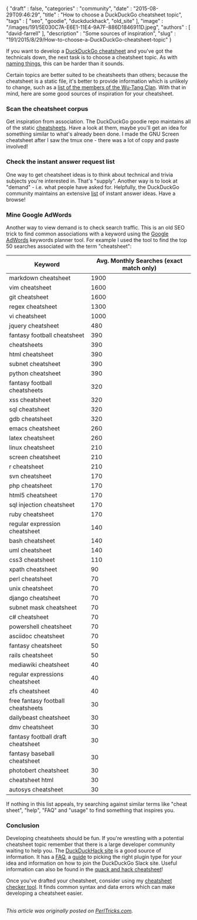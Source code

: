 {
   "draft" : false,
   "categories" : "community",
   "date" : "2015-08-29T09:46:29",
   "title" : "How to choose a DuckDuckGo cheatsheet topic",
   "tags" : [
      "seo",
      "goodie",
      "duckduckhack",
      "old_site"
   ],
   "image" : "/images/191/5E030C7A-E6E1-11E4-9A7F-886D1846911D.jpeg",
   "authors" : [
      "david-farrell"
   ],
   "description" : "Some sources of inspiration",
   "slug" : "191/2015/8/29/How-to-choose-a-DuckDuckGo-cheatsheet-topic"
}


If you want to develop a [DuckDuckGo cheatsheet](http://perltricks.com/article/189/2015/8/22/Writing-DuckDuckGo-plugins-just-got-easier) and you've got the technicals down, the next task is to choose a cheatsheet topic. As with [naming things](http://martinfowler.com/bliki/TwoHardThings.html), this can be harder than it sounds.

Certain topics are better suited to be cheatsheets than others; because the cheatsheet is a static file, it's better to provide information which is unlikely to change, such as a [list of the members of the Wu-Tang Clan](https://github.com/duckduckgo/zeroclickinfo-goodies/blob/master/share/goodie/cheat_sheets/json/wu-tang.json). With that in mind, here are some good sources of inspiration for your cheatsheet.

### Scan the cheatsheet corpus

Get inspiration from association. The DuckDuckGo goodie repo maintains all of the static [cheatsheets](https://github.com/duckduckgo/zeroclickinfo-goodies/tree/master/share/goodie/cheat_sheets/json). Have a look at them, maybe you'll get an idea for something similar to what's already been done. I made the GNU Screen cheatsheet after I saw the tmux one - there was a lot of copy and paste involved!

### Check the instant answer request list

One way to get cheatsheet ideas is to think about technical and trivia subjects you're interested in. That's "supply". Another way is to look at "demand" - i.e. what people have asked for. Helpfully, the DuckDuckGo community maintains an extensive [list](https://duck.co/ideas) of instant answer ideas. Have a browse!

### Mine Google AdWords

Another way to view demand is to check search traffic. This is an old SEO trick to find common associations with a keyword using the [Google AdWords](https://adwords.google.com) keywords planner tool. For example I used the tool to find the top 50 searches associated with the term "cheatsheet":

| Keyword                           | Avg. Monthly Searches (exact match only) |
|-----------------------------------|------------------------------------------|
| markdown cheatsheet               | 1900                                     |
| vim cheatsheet                    | 1600                                     |
| git cheatsheet                    | 1600                                     |
| regex cheatsheet                  | 1300                                     |
| vi cheatsheet                     | 1000                                     |
| jquery cheatsheet                 | 480                                      |
| fantasy football cheatsheet       | 390                                      |
| cheatsheets                       | 390                                      |
| html cheatsheet                   | 390                                      |
| subnet cheatsheet                 | 390                                      |
| python cheatsheet                 | 390                                      |
| fantasy football cheatsheets      | 320                                      |
| xss cheatsheet                    | 320                                      |
| sql cheatsheet                    | 320                                      |
| gdb cheatsheet                    | 320                                      |
| emacs cheatsheet                  | 260                                      |
| latex cheatsheet                  | 260                                      |
| linux cheatsheet                  | 210                                      |
| screen cheatsheet                 | 210                                      |
| r cheatsheet                      | 210                                      |
| svn cheatsheet                    | 170                                      |
| php cheatsheet                    | 170                                      |
| html5 cheatsheet                  | 170                                      |
| sql injection cheatsheet          | 170                                      |
| ruby cheatsheet                   | 170                                      |
| regular expression cheatsheet     | 140                                      |
| bash cheatsheet                   | 140                                      |
| uml cheatsheet                    | 140                                      |
| css3 cheatsheet                   | 110                                      |
| xpath cheatsheet                  | 90                                       |
| perl cheatsheet                   | 70                                       |
| unix cheatsheet                   | 70                                       |
| django cheatsheet                 | 70                                       |
| subnet mask cheatsheet            | 70                                       |
| c\# cheatsheet                    | 70                                       |
| powershell cheatsheet             | 70                                       |
| asciidoc cheatsheet               | 70                                       |
| fantasy cheatsheet                | 50                                       |
| rails cheatsheet                  | 50                                       |
| mediawiki cheatsheet              | 40                                       |
| regular expressions cheatsheet    | 40                                       |
| zfs cheatsheet                    | 40                                       |
| free fantasy football cheatsheets | 30                                       |
| dailybeast cheatsheet             | 30                                       |
| dmv cheatsheet                    | 30                                       |
| fantasy football draft cheatsheet | 30                                       |
| fantasy baseball cheatsheet       | 30                                       |
| photobert cheatsheet              | 30                                       |
| cheatsheet html                   | 30                                       |
| autosys cheatsheet                | 30                                       |

If nothing in this list appeals, try searching against similar terms like "cheat sheet", "help", "FAQ" and "usage" to find something that inspires you.

### Conclusion

Developing cheatsheets should be fun. If you're wrestling with a potential cheatsheet topic remember that there is a large developer community waiting to help you. The [DuckDuckHack site](http://duckduckhack.com/) is a good source of information. It has a [FAQ](https://duck.co/duckduckhack/faq#goodie), a [guide](https://duck.co/duckduckhack/determine_your_instant_answer_type) to picking the right plugin type for your idea and information on how to join the DuckDuckGo Slack site. Useful information can also be found in the [quack and hack cheatsheet](https://duckduckgo.com/?q=quack+hack+help&ia=cheatsheet)!

Once you've drafted your cheatsheet, consider using my [cheatsheet checker tool](http://perltricks.com/article/190/2015/8/28/Check-your-DuckDuckGo-cheatsheets-with-Perl). It finds common syntax and data errors which can make developing a cheatsheet easier.

\
*This article was originally posted on [PerlTricks.com](http://perltricks.com).*
